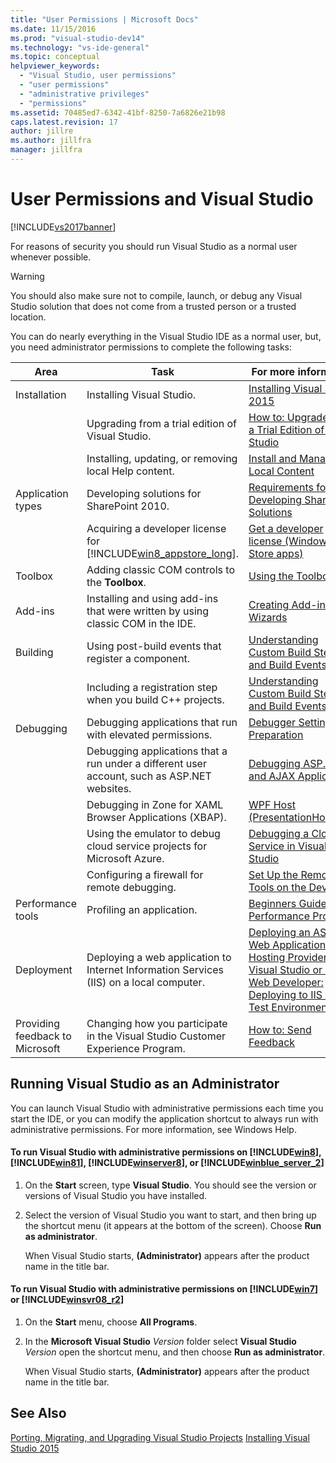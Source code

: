 ```yaml
---
title: "User Permissions | Microsoft Docs"
ms.date: 11/15/2016
ms.prod: "visual-studio-dev14"
ms.technology: "vs-ide-general"
ms.topic: conceptual
helpviewer_keywords:
  - "Visual Studio, user permissions"
  - "user permissions"
  - "administrative privileges"
  - "permissions"
ms.assetid: 70485ed7-6342-41bf-8250-7a6826e21b98
caps.latest.revision: 17
author: jillre
ms.author: jillfra
manager: jillfra
---
```

# User Permissions and Visual Studio
[!INCLUDE[vs2017banner](../includes/vs2017banner.md)]

For reasons of security you should run Visual Studio as a normal user whenever possible.

> [!WARNING]
> You should also make sure not to compile, launch, or debug any Visual Studio solution that does not come from a trusted person or a trusted location.

 You can do nearly everything in the Visual Studio IDE as a normal user, but, you need administrator permissions to complete the following tasks:

|Area|Task|For more information|
|----------|----------|--------------------------|
|Installation|Installing Visual Studio.|[Installing Visual Studio 2015](../install/install-visual-studio-2015.md)|
||Upgrading from a trial edition of Visual Studio.|[How to: Upgrade from a Trial Edition of Visual Studio](../install/how-to-upgrade-from-a-trial-edition-of-visual-studio.md)|
||Installing, updating, or removing local Help content.|[Install and Manage Local Content](../ide/install-and-manage-local-content.md)|
|Application types|Developing solutions for SharePoint 2010.|[Requirements for Developing SharePoint Solutions](https://msdn.microsoft.com/library/ae8ff69d-4540-4380-ab0b-845f7108e89c)|
||Acquiring a developer license for [!INCLUDE[win8_appstore_long](../includes/win8-appstore-long-md.md)].|[Get a developer license (Windows Store apps)](https://go.microsoft.com/fwlink/?LinkID=241313)|
|Toolbox|Adding classic COM controls to the **Toolbox**.|[Using the Toolbox](../ide/using-the-toolbox.md)|
|Add-ins|Installing and using add-ins that were written by using classic COM in the IDE.|[Creating Add-ins and Wizards](https://msdn.microsoft.com/library/c5a47c21-6668-4de3-898d-afa969317e73)|
|Building|Using post-build events that register a component.|[Understanding Custom Build Steps and Build Events](https://msdn.microsoft.com/library/beb2f017-3e9f-4b2c-9b57-2572fd2628e4)|
||Including a registration step when you build C++ projects.|[Understanding Custom Build Steps and Build Events](https://msdn.microsoft.com/library/beb2f017-3e9f-4b2c-9b57-2572fd2628e4)|
|Debugging|Debugging applications that run with elevated permissions.|[Debugger Settings and Preparation](../debugger/debugger-settings-and-preparation.md)|
||Debugging applications that a run under a different user account, such as ASP.NET websites.|[Debugging ASP.NET and AJAX Applications](../debugger/debugging-aspnet-and-ajax-applications.md)|
||Debugging in Zone for XAML Browser Applications (XBAP).|[WPF Host (PresentationHost.exe)](https://msdn.microsoft.com/library/3215bfa1-722c-4ac8-a7c5-bdd02d30afbd)|
||Using the emulator to debug cloud service projects for Microsoft Azure.|[Debugging a Cloud Service in Visual Studio](https://go.microsoft.com/fwlink/?LinkId=266725)|
||Configuring a firewall for remote debugging.|[Set Up the Remote Tools on the Device](https://msdn.microsoft.com/library/90f45630-0d26-4698-8c1f-63f85a12db9c)|
|Performance tools|Profiling an application.|[Beginners Guide to Performance Profiling](../profiling/beginners-guide-to-performance-profiling.md)|
|Deployment|Deploying a web application to Internet Information Services (IIS) on a local computer.|[Deploying an ASP.NET Web Application to a Hosting Provider using Visual Studio or Visual Web Developer: Deploying to IIS as a Test Environment](https://go.microsoft.com/fwlink/?LinkId=266478)|
|Providing feedback to Microsoft|Changing how you participate in the Visual Studio Customer Experience Program.|[How to: Send Feedback](../misc/how-to-send-feedback-about-visual-studio.md)|

## Running Visual Studio as an Administrator
 You can launch Visual Studio with administrative permissions each time you start the IDE, or you can modify the application shortcut to always run with administrative permissions. For more information, see Windows Help.

#### To run Visual Studio with administrative permissions on [!INCLUDE[win8](../includes/win8-md.md)], [!INCLUDE[win81](../includes/win81-md.md)], [!INCLUDE[winserver8](../includes/winserver8-md.md)], or [!INCLUDE[winblue_server_2](../includes/winblue-server-2-md.md)]

1. On the **Start** screen, type **Visual Studio**. You should see the version or versions of Visual Studio you have installed.

2. Select the version of Visual Studio you want to start, and then bring up the shortcut menu (it appears at the bottom of the screen). Choose **Run as administrator**.

     When Visual Studio starts, **(Administrator)** appears after the product name in the title bar.

#### To run Visual Studio with administrative permissions on [!INCLUDE[win7](../includes/win7-md.md)] or [!INCLUDE[winsvr08_r2](../includes/winsvr08-r2-md.md)]

1. On the **Start** menu, choose **All Programs**.

2. In the **Microsoft Visual Studio** *Version* folder select  **Visual Studio** *Version* open the shortcut menu, and then choose **Run as administrator**.

     When Visual Studio starts, **(Administrator)** appears after the product name in the title bar.

## See Also
 [Porting, Migrating, and Upgrading Visual Studio Projects](../porting/porting-migrating-and-upgrading-visual-studio-projects.md)
 [Installing Visual Studio 2015](../install/install-visual-studio-2015.md)
